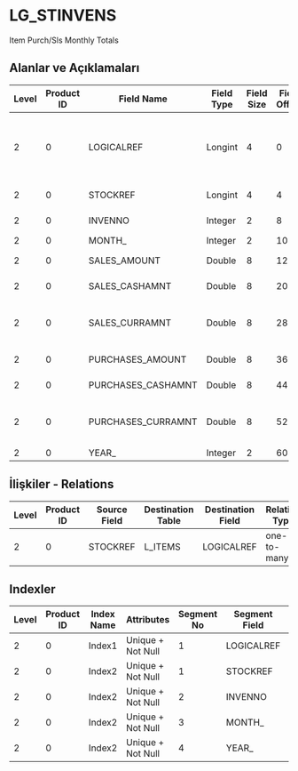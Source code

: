 # LG_STINVENS

Item Purch/Sls Monthly Totals

## Alanlar ve Açıklamaları

| Level | Product ID | Field Name | Field Type | Field Size | Field Offset | Türkçe Açıklama | Expression |
| ----- | ---------- | ---------- | ---------- | ---------- | ------------ | --------------- | ---------- |
| 2 | 0 | LOGICALREF | Longint | 4 | 0 | Aylık Alınan / Satılan Malzeme Toplamları | Item Purch/Sls Monthly Totals Logical Reference |
| 2 | 0 | STOCKREF | Longint | 4 | 4 | Malzemeler Log. Ref. | ITEMS LOGICALREF |
| 2 | 0 | INVENNO | Integer | 2 | 8 | Ambar Numarası | Warehouse Number |
| 2 | 0 | MONTH_ | Integer | 2 | 10 | Ay | Month |
| 2 | 0 | SALES_AMOUNT | Double | 8 | 12 | Satış Miktarı | Sales Quantity |
| 2 | 0 | SALES_CASHAMNT | Double | 8 | 20 | Satış Tutarı | Sales Amount |
| 2 | 0 | SALES_CURRAMNT | Double | 8 | 28 | Satış Tutarı (RD) | Sales Amount (Reporting Currency) |
| 2 | 0 | PURCHASES_AMOUNT | Double | 8 | 36 | Alımlar Miktarı | Purchase Quantitiy |
| 2 | 0 | PURCHASES_CASHAMNT | Double | 8 | 44 | Alımlar Tutarı | Purchase Amount |
| 2 | 0 | PURCHASES_CURRAMNT | Double | 8 | 52 | Satış Tutarı (RD) | Sales Amount (Reporting Currency) |
| 2 | 0 | YEAR_ | Integer | 2 | 60 | Yıl | Year |

## İlişkiler - Relations

| Level | Product ID | Source Field | Destination Table | Destination Field | Relation Type | Extra Condition |
| ----- | ---------- | ------------ | ---------------- | ---------------- | ------------- | --------------- |
| 2 | 0 | STOCKREF | L_ITEMS | LOGICALREF | one-to-many |  |

## Indexler

| Level | Product ID | Index Name | Attributes | Segment No | Segment Field | Sense |
| ----- | ---------- | ---------- | ---------- | ---------- | ------------- | ----- |
| 2 | 0 | Index1 | Unique + Not Null | 1 | LOGICALREF | Ascending |
| 2 | 0 | Index2 | Unique + Not Null | 1 | STOCKREF | Ascending |
| 2 | 0 | Index2 | Unique + Not Null | 2 | INVENNO | Ascending |
| 2 | 0 | Index2 | Unique + Not Null | 3 | MONTH_ | Ascending |
| 2 | 0 | Index2 | Unique + Not Null | 4 | YEAR_ | Ascending |
